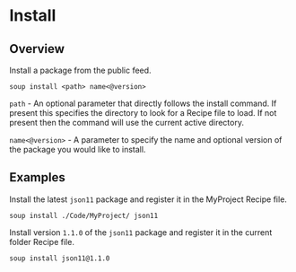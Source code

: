 # Install
## Overview
Install a package from the public feed.
```
soup install <path> name<@version>
```

`path` - An optional parameter that directly follows the install command. If present this specifies the directory to look for a Recipe file to load. If not present then the command will use the current active directory.

`name<@version>` - A parameter to specify the name and optional version of the package you would like to install.

## Examples
Install the latest `json11` package and register it in the MyProject Recipe file.
```
soup install ./Code/MyProject/ json11
```

Install version `1.1.0` of the `json11` package and register it in the current folder Recipe file.
```
soup install json11@1.1.0
```